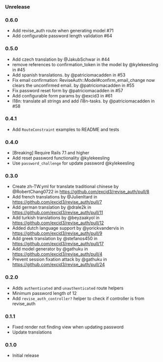 ### Unrelease

### 0.6.0

* Add revise_auth route when generating model #71
* Add configurable password length validation #64

### 0.5.0

* Add czech translation by @JakubSchwar in #44
* remove references to confirmation_token in the model by @kylekeesling in #45
* Add spanish translations. by @patriciomacadden in #53
* Fix email confirmation: ReviseAuth::Model#confirm_email_change now clears the unconfirmed email. by @patriciomacadden in #55
* Fix password reset form by @patriciomacadden in #57
* Add configurable form params by @excid3 in #61
* I18n: translate all strings and add i18n-tasks. by @patriciomacadden in #58

### 0.4.1

* Add `RouteConstraint` examples to README and tests

### 0.4.0

* [Breaking] Require Rails 7.1 and higher
* Add reset password functionality @kylekeesling
* Use `password_challenge` for update password @kylekeesling

### 0.3.0

* Create zh-TW.yml for translate traditional chinese by @RobertChang0722 in https://github.com/excid3/revise_auth/pull/8
* Add french translations by @JulienItard in https://github.com/excid3/revise_auth/pull/7
* Add german translation by @drale2k in https://github.com/excid3/revise_auth/pull/11
* Add turkish translations by @beyzaakyol in https://github.com/excid3/revise_auth/pull/12
* Added dutch language support by @yorickvandervis in https://github.com/excid3/revise_auth/pull/9
* Add greek translation by @stefanos450 in https://github.com/excid3/revise_auth/pull/17
* Add model generator by @gathuku in https://github.com/excid3/revise_auth/pull/4
* Prevent session fixation attack by @gathuku in https://github.com/excid3/revise_auth/pull/24

### 0.2.0

* Adds `authenticated` and `unauthenticated` route helpers
* Minimum password length of 12
* Add `revise_auth_controller?` helper to check if controller is from revise_auth

### 0.1.1

* Fixed render not finding view when updating password
* Update translations

### 0.1.0

* Initial release
